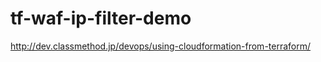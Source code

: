 tf-waf-ip-filter-demo
=====================

http://dev.classmethod.jp/devops/using-cloudformation-from-terraform/

